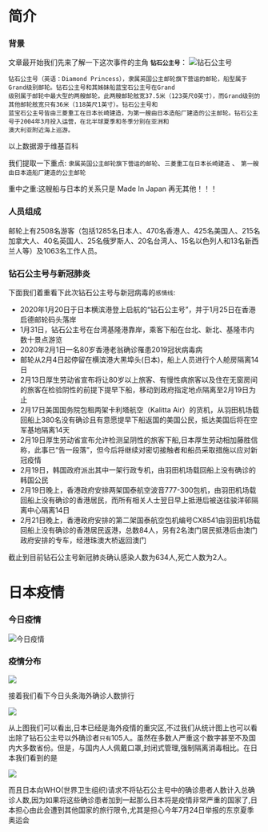 # 简介

### 背景

文章最开始我们先来了解一下这次事件的主角 **`钻石公主号`**：
![钻石公主号](https://tva1.sinaimg.cn/large/0082zybpgy1gc530k1ju3j30yg0je42k.jpg)

```
钻石公主号（英语：Diamond Princess），隶属英国公主邮轮旗下营运的邮轮，船型属于Grand级别邮轮。钻石公主号和其姊妹船蓝宝石公主号在Grand
级别属于邮轮中最大型的两艘邮轮，此两艘邮轮舷宽37.5米（123英尺0英寸），而Grand级别的其他邮轮舷宽只有36米（118英尺1英寸）。钻石公主号和
蓝宝石公主号皆由三菱重工在日本长崎建造，为第一艘由日本造船厂建造的公主邮轮。钻石公主号于2004年3月投入运营，在北半球夏季和冬季分别在亚洲和
澳大利亚附近海上巡游。
```
以上数据源于维基百科

我们提取一下重点: `隶属英国公主邮轮旗下营运的邮轮`、`三菱重工在日本长崎建造` 、 `第一艘由日本造船厂建造的公主邮轮`

重中之重:这艘船与日本的关系只是 Made In Japan 再无其他！！！

### 人员组成

邮轮上有2508名游客（包括1285名日本人、470名香港人、425名美国人、215名加拿大人、40名英国人、25名俄罗斯人、20名台湾人、15名以色列人和13名新西兰人等）及1063名工作人员。

### 钻石公主号与新冠肺炎

下面我们着重看下此次钻石公主号与新冠病毒的`感情线`:

- 2020年1月20日于日本横滨港登上启航的“钻石公主号”，并于1月25日在香港启德邮轮码头落岸
- 1月31日，钻石公主号在台湾基隆港靠岸，乘客下船在台北、新北、基隆市内数十景点游览
- 2020年2月1日一名80岁香港老翁确诊罹患2019冠状病毒病
- 邮轮从2月4日起停留在横滨港大黑埠头(日本)，船上人员进行个人舱房隔离14日
- 2月13日厚生劳动省宣布将让80岁以上旅客、有慢性病旅客以及住在无窗房间的旅客在检验阴性的前提下提早下船，移动到政府指定地点隔离至2月19日为止
- 2月17日美国国务院包租两架卡利塔航空（Kalitta Air）的货机，从羽田机场载回船上380名没有确诊且有意愿提早下船返国的美国公民，抵达美国后将在空军基地隔离14天
- 2月19日厚生劳动省宣布允许检测呈阴性的旅客下船,日本厚生劳动相加藤胜信称，此事已“告一段落”，但今后将继续对密切接触者和船员采取措施以应对新冠疫情
- 2月19日，韩国政府派出其中一架行政专机，由羽田机场载回船上没有确诊的韩国公民
- 2月19日晚上，香港政府安排两架国泰航空波音777-300包机，由羽田机场载回船上没有确诊的香港居民，而所有相关人士翌日早上抵港后被送往骏洋邨隔离中心隔离14日
- 2月21日晚上，香港政府安排的第二架国泰航空包机编号CX8541由羽田机场载回船上没有确诊的香港居民返港，总数84人，另有2名澳门居民抵港后由澳门政府安排的专车，经港珠澳大桥返回澳门

截止到目前钻石公主号新冠肺炎确认感染人数为634人,死亡人数为2人。

# 日本疫情

### 今日疫情

![今日疫情](https://tva1.sinaimg.cn/large/0082zybpgy1gc50moh29pj311y0kkwho.jpg)

### 疫情分布

![](https://tva1.sinaimg.cn/large/0082zybpgy1gc50mety91j312g0rkdl0.jpg)

接着我们看下今日头条海外确诊人数排行

![](https://tva1.sinaimg.cn/large/0082zybpgy1gc527s5a2dj30v50ogwhg.jpg)

从上图我们可以看出,日本已经是海外疫情的重灾区,不过我们从统计图上也可以看出除了钻石公主号以外确诊者`只有`105人。虽然在多数人严重这个数字甚至不及国内大多数省份。但是，与国内人人佩戴口罩,封闭式管理,强制隔离消毒相比。在日本我们看到的是

![](https://tva1.sinaimg.cn/large/0082zybpgy1gc52xxtm5lj316x0u0e82.jpg)

而且日本向WHO(世界卫生组织)请求不将钻石公主号中的确诊患者人数计入总确诊人数,因为如果将这些确诊患者加到一起那么日本将是疫情非常严重的国家了,日本担心由此会遭到其他国家的旅行限令,尤其是担心今年7月24日举报的东京夏季奥运会








